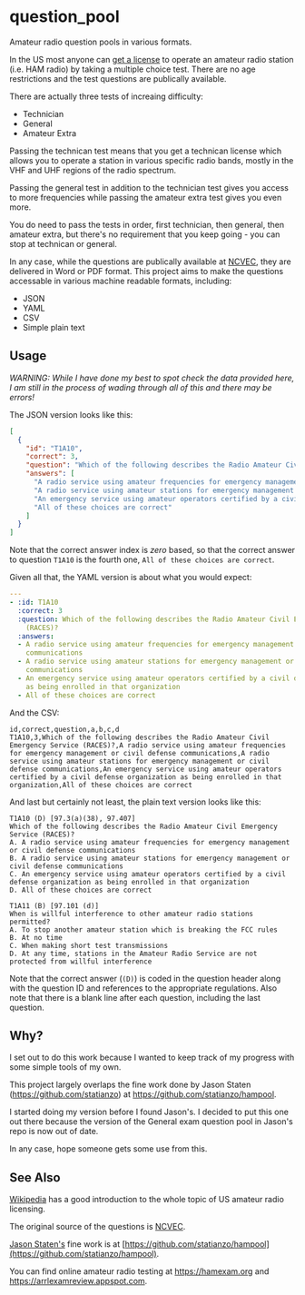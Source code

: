 # question_pool

Amateur radio question pools in various formats.

In the US most anyone can
[get a license](https://www.fcc.gov/wireless/bureau-divisions/mobility-division/amateur-radio-service)
to operate an amateur radio station (i.e. HAM radio) by taking a multiple choice test.
There are no age restrictions and the test questions
are publically available.

There are actually three tests of increaing difficulty:
* Technician
* General
* Amateur Extra

Passing the technican test means that you get a technican
license which allows you to operate a station in various
specific radio bands, mostly in the VHF and UHF regions of
the radio spectrum.

Passing the general test in addition to the technician
test gives you access to more frequencies while passing
the amateur extra test gives you even more.

You do need to pass the tests in order, first technician,
then general, then amateur extra, but there's no requirement
that you keep going - you can stop at technican or general.

In any case, while the questions are publically available at
[NCVEC](http://www.ncvec.org/page.php?id=338), they are delivered
in Word or PDF format. This project aims to make the questions
accessable in various machine readable formats, including:
* JSON
* YAML
* CSV
* Simple plain text

## Usage

*WARNING: While I have done my best to spot check the data provided here, I am still in the process of wading through all of this and there may be errors!*

The JSON version looks like this:

```json
[
  {
    "id": "T1A10",
    "correct": 3,
    "question": "Which of the following describes the Radio Amateur Civil Emergency Service (RACES)?",
    "answers": [
      "A radio service using amateur frequencies for emergency management or civil defense communications",
      "A radio service using amateur stations for emergency management or civil defense communications",
      "An emergency service using amateur operators certified by a civil defense organization as being enrolled in that organization",
      "All of these choices are correct"
    ]
  }
]
```
Note that the correct answer index is *zero* based, so that the
correct answer to question `T1A10` is the fourth one,
`All of these choices are correct`.

Given all that, the YAML version is about what you would expect:

```yaml
---
- :id: T1A10
  :correct: 3
  :question: Which of the following describes the Radio Amateur Civil Emergency Service
    (RACES)?
  :answers:
  - A radio service using amateur frequencies for emergency management or civil defense
    communications
  - A radio service using amateur stations for emergency management or civil defense
    communications
  - An emergency service using amateur operators certified by a civil defense organization
    as being enrolled in that organization
  - All of these choices are correct
```

And the CSV:

```
id,correct,question,a,b,c,d
T1A10,3,Which of the following describes the Radio Amateur Civil Emergency Service (RACES)?,A radio service using amateur frequencies for emergency management or civil defense communications,A radio service using amateur stations for emergency management or civil defense communications,An emergency service using amateur operators certified by a civil defense organization as being enrolled in that organization,All of these choices are correct
```

And last but certainly not least, the plain text version looks like this:

```
T1A10 (D) [97.3(a)(38), 97.407]
Which of the following describes the Radio Amateur Civil Emergency Service (RACES)? 
A. A radio service using amateur frequencies for emergency management or civil defense communications
B. A radio service using amateur stations for emergency management or civil defense communications
C. An emergency service using amateur operators certified by a civil defense organization as being enrolled in that organization
D. All of these choices are correct

T1A11 (B) [97.101 (d)]
When is willful interference to other amateur radio stations permitted?
A. To stop another amateur station which is breaking the FCC rules
B. At no time 
C. When making short test transmissions
D. At any time, stations in the Amateur Radio Service are not protected from willful interference

```

Note that the correct answer (`(D)`) is coded in the question header along with the question ID
and references to the appropriate regulations.
Also note that there is a blank line after each question, including the last question.

## Why?

I set out to do this work because I wanted to keep track of my progress with
some simple tools of my own.

This project largely overlaps the fine work done by Jason Staten (https://github.com/statianzo)
at https://github.com/statianzo/hampool.

I started doing my version before I found
Jason's. I decided to put this one out there because the version of the General exam question
pool in Jason's repo is now out of date.

In any case, hope someone gets some use from this.

## See Also

[Wikipedia](https://en.wikipedia.org/wiki/Amateur_radio_licensing_in_the_United_States)
has a good introduction to the whole topic of US amateur radio licensing.

The original source of the questions is  [NCVEC](http://www.ncvec.org/page.php?id=338).

[Jason Staten's](https://github.com/statianzo)
fine work is at 
[https://github.com/statianzo/hampool](https://github.com/statianzo/hampool).

You can find online amateur radio testing at https://hamexam.org and https://arrlexamreview.appspot.com.





